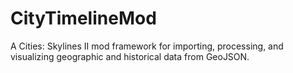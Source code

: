 # CityTimelineMod
A Cities: Skylines II mod framework for importing, processing, and visualizing geographic and historical data from GeoJSON.
